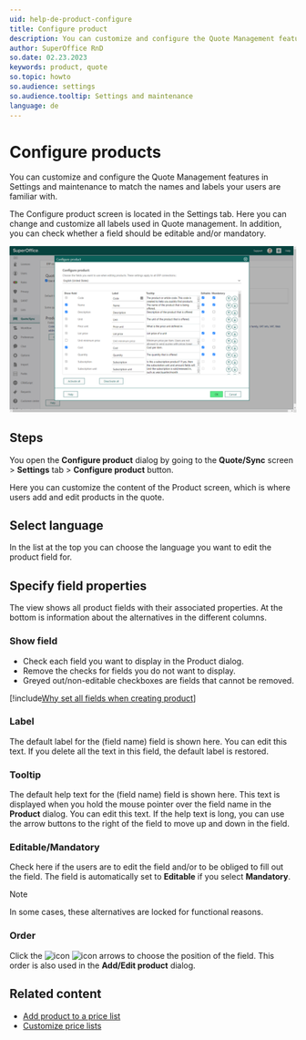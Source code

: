 ```yaml
---
uid: help-de-product-configure
title: Configure product
description: You can customize and configure the Quote Management features in Settings and maintenance to match the names and labels your users are familiar with.
author: SuperOffice RnD
so.date: 02.23.2023
keywords: product, quote
so.topic: howto
so.audience: settings
so.audience.tooltip: Settings and maintenance
language: de
---
```


# Configure products

You can customize and configure the Quote Management features in Settings and maintenance to match the names and labels your users are familiar with.

The Configure product screen is located in the Settings tab. Here you can change and customize all labels used in Quote management. In addition, you can check whether a field should be editable and/or mandatory.

![You can change all labels of the fields in the product menu in the Configure product screen -screenshot][img3]

## Steps

You open the **Configure product** dialog by going to the **Quote/Sync** screen > **Settings** tab > **Configure product** button.

Here you can customize the content of the Product screen, which is where users add and edit products in the quote.

## Select language

In the list at the top you can choose the language you want to edit the product field for.

## Specify field properties

The view shows all product fields with their associated properties. At the bottom is information about the alternatives in the different columns.

### Show field

* Check each field you want to display in the Product dialog.
* Remove the checks for fields you do not want to display.
* Greyed out/non-editable checkboxes are fields that cannot be removed.

[!include[Why set all fields when creating product](../includes/quote-config-product.md)]

### Label

The default label for the (field name) field is shown here. You can edit this text. If you delete all the text in this field, the default label is restored.

### Tooltip

The default help text for the (field name) field is shown here. This text is displayed when you hold the mouse pointer over the field name in the **Product** dialog. You can edit this text. If the help text is long, you can use the arrow buttons to the right of the field to move up and down in the field.

### Editable/Mandatory

Check here if the users are to edit the field and/or to be obliged to fill out the field. The field is automatically set to **Editable** if you select **Mandatory**.

> [!NOTE]
> In some cases, these alternatives are locked for functional reasons.

### Order

Click the ![icon][img1] ![icon][img2] arrows to choose the position of the field. This order is also used in the **Add/Edit product** dialog.

## Related content

* [Add product to a price list][1]
* [Customize price lists][2]

<!-- Referenced links -->
[1]: add-product-to-price-list.md
[2]: add-price-list.md

<!-- Referenced images -->
[img1]: ../../../../../media/icons/arrow-down.png
[img2]: ../../../../../media/icons/arrow-up.png
[img3]: media/configure-products.png

